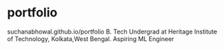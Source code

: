 # portfolio
suchanabhowal.github.io/portfolio
B. Tech Undergrad at Heritage Institute of Technology, Kolkata,West Bengal.
Aspiring ML Engineer
